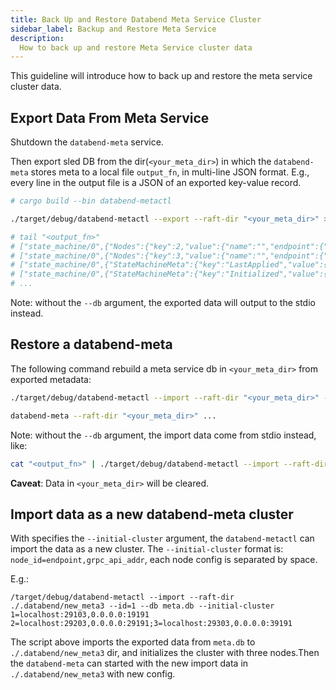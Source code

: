 ```yaml
---
title: Back Up and Restore Databend Meta Service Cluster
sidebar_label: Backup and Restore Meta Service
description:
  How to back up and restore Meta Service cluster data
---
```


This guideline will introduce how to back up and restore the meta service cluster data.

## Export Data From Meta Service

Shutdown the `databend-meta` service.

Then export sled DB from the dir(`<your_meta_dir>`) in which the `databend-meta` stores meta to a local file `output_fn`, in multi-line JSON format.
E.g., every line in the output file is a JSON of an exported key-value record.

```sh
# cargo build --bin databend-metactl

./target/debug/databend-metactl --export --raft-dir "<your_meta_dir>" > --db <output_fn>

# tail "<output_fn>"
# ["state_machine/0",{"Nodes":{"key":2,"value":{"name":"","endpoint":{"addr":"localhost","port":28203}}}}]
# ["state_machine/0",{"Nodes":{"key":3,"value":{"name":"","endpoint":{"addr":"localhost","port":28303}}}}]
# ["state_machine/0",{"StateMachineMeta":{"key":"LastApplied","value":{"LogId":{"term":1,"index":378}}}}]
# ["state_machine/0",{"StateMachineMeta":{"key":"Initialized","value":{"Bool":true}}}]
# ...
```

Note: without the `--db` argument, the exported data will output to the stdio instead.

## Restore a databend-meta

The following command rebuild a meta service db in `<your_meta_dir>` from
exported metadata:

```sh
./target/debug/databend-metactl --import --raft-dir "<your_meta_dir>" --db <output_fn>

databend-meta --raft-dir "<your_meta_dir>" ...
```

Note: without the `--db` argument, the import data come from stdio instead, like:

```sh
cat "<output_fn>" | ./target/debug/databend-metactl --import --raft-dir "<your_meta_dir>"
```

**Caveat**: Data in `<your_meta_dir>` will be cleared.

## Import data as a new databend-meta cluster

With specifies the `--initial-cluster` argument, the `databend-metactl` can import the data as a new cluster.
The `--initial-cluster` format is: `node_id=endpoint,grpc_api_addr`, each node config is separated by space.

E.g.:

```
/target/debug/databend-metactl --import --raft-dir ./.databend/new_meta3 --id=1 --db meta.db --initial-cluster 1=localhost:29103,0.0.0.0:19191 2=localhost:29203,0.0.0.0:29191;3=localhost:29303,0.0.0.0:39191
```

The script above imports the exported data from `meta.db` to `./.databend/new_meta3` dir, and initializes the cluster with three nodes.Then the `databend-meta` can started with the new import data in `./.databend/new_meta3` with new config.
